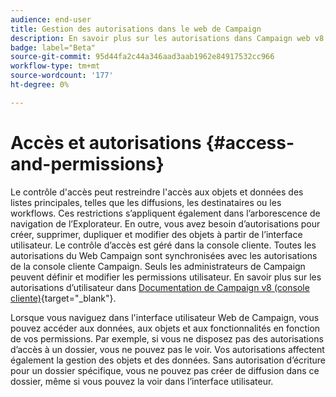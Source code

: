 ```yaml
---
audience: end-user
title: Gestion des autorisations dans le web de Campaign
description: En savoir plus sur les autorisations dans Campaign web v8
badge: label="Beta"
source-git-commit: 95d44fa2c44a346aad3aab1962e84917532cc966
workflow-type: tm+mt
source-wordcount: '177'
ht-degree: 0%

---
```



# Accès et autorisations {#access-and-permissions}


Le contrôle d&#39;accès peut restreindre l&#39;accès aux objets et données des listes principales, telles que les diffusions, les destinataires ou les workflows. Ces restrictions s’appliquent également dans l’arborescence de navigation de l’Explorateur. En outre, vous avez besoin d’autorisations pour créer, supprimer, dupliquer et modifier des objets à partir de l’interface utilisateur. Le contrôle d’accès est géré dans la console cliente. Toutes les autorisations du Web Campaign sont synchronisées avec les autorisations de la console cliente Campaign. Seuls les administrateurs de Campaign peuvent définir et modifier les permissions utilisateur. En savoir plus sur les autorisations d’utilisateur dans [Documentation de Campaign v8 (console cliente)](https://experienceleague.adobe.com/docs/campaign/campaign-v8/admin/permissions/gs-permissions.html){target="_blank"}.

Lorsque vous naviguez dans l&#39;interface utilisateur Web de Campaign, vous pouvez accéder aux données, aux objets et aux fonctionnalités en fonction de vos permissions. Par exemple, si vous ne disposez pas des autorisations d’accès à un dossier, vous ne pouvez pas le voir. Vos autorisations affectent également la gestion des objets et des données. Sans autorisation d’écriture pour un dossier spécifique, vous ne pouvez pas créer de diffusion dans ce dossier, même si vous pouvez la voir dans l’interface utilisateur.

